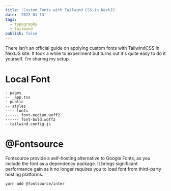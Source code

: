 ```yaml
---
title: 'Custom Fonts with Tailwind CSS in NextJS'
date: '2022-01-13'
tags:
  - typography
  - tailwind
publish: false
---
```


There isn't an official guide on applying custom fonts with TailwindCSS in NextJS site. It took a while to experiment but turns out it's quite easy to do it yourself. I'm sharing my setup.

# Local Font

```
- pages
-- _app.tsx
- public
-- styles
---- fonts
------ font-medium.woff2
------ font-bold.woff2
- tailwind.config.js
```

# @Fontsource

Fontsource provide a self-hosting alternative to Google Fonts, as you include the font as a dependency package. It brings significant performance gain as it no longer requires you to load font from third-party hosting platforms.

```
yarn add @fontsource/inter
```

